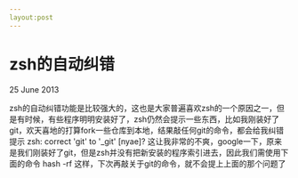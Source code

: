 ```yaml
---
layout:post
---
```

zsh的自动纠错
================

<p class="meta">25 June 2013</p>

zsh的自动纠错功能是比较强大的，这也是大家普遍喜欢zsh的一个原因之一，但是有时候，有些程序明明安装好了，zsh仍然会提示一些东西，比如我刚装好了git，欢天喜地的打算fork一些仓库到本地，结果敲任何git的命令，都会给我纠错提示
	zsh: correct 'git' to '_git' [nyae]?
这让我非常的不爽，google一下，原来是我们刚装好了git，但是zsh并没有把新安装的程序索引进去，因此我们需使用下面的命令
	hash -rf
这样，下次再敲关于git的命令，就不会提上上面的那个问题了